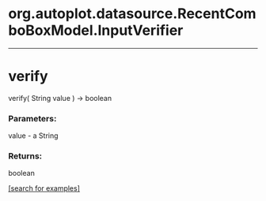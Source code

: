 # org.autoplot.datasource.RecentComboBoxModel.InputVerifier
***
<a name="verify"></a>
# verify
verify( String value ) &rarr; boolean



### Parameters:
value - a String

### Returns:
boolean


<a href="https://github.com/autoplot/dev/search?q=verify&unscoped_q=verify">[search for examples]</a>

